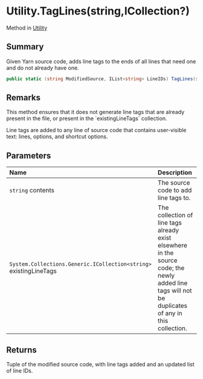 # Utility.TagLines(string,ICollection<string>?)

Method in [Utility](/docs/api/csharp/yarn.compiler.utility.md)

## Summary


Given Yarn source code, adds line tags to the ends of all lines that
need one and do not already have one.


```csharp
public static (string ModifiedSource, IList<string> LineIDs) TagLines(string contents, ICollection<string>? existingLineTags = null)
```

## Remarks

<p>
This method ensures that it does not generate line tags that are
already present in the file, or present in the `existingLineTags` collection.
</p> <p>
Line tags are added to any line of source code that contains
user-visible text: lines, options, and shortcut options.
</p>

## Parameters

|Name|Description|
|:---|:---|
|`string` contents|The source code to add line tags to.|
|`System.Collections.Generic.ICollection<string>` existingLineTags|The collection of line tags already exist elsewhere in the source code; the newly added line tags will not be duplicates of any in this collection.|

## Returns

Tuple of the modified source code, with line tags added and
an updated list of line IDs.


